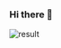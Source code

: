 ### Hi there 👋

![result](https://github.com/spartan-huyle/spartan-huyle/assets/144250684/8df3b4c1-88d9-4d71-b31d-6a9ba73c64c5)

<!--
**spartan-huyle/spartan-huyle** is a ✨ _special_ ✨ repository because its `README.md` (this file) appears on your GitHub profile.

Here are some ideas to get you started:

- 🔭 I’m currently working on ...
- 🌱 I’m currently learning ...
- 👯 I’m looking to collaborate on ...
- 🤔 I’m looking for help with ...
- 💬 Ask me about ...
- 📫 How to reach me: ...
- 😄 Pronouns: ...
- ⚡ Fun fact: ...
-->
